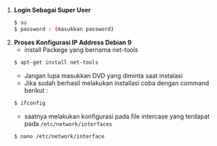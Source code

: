 1. **Login Sebagai Super User**
   ```bash
   $ su
   $ password : (masukkan password)
   ```
2. **Proses Konfigurasi IP Address Debian 9**
   - install Packege yang bernama net-tools
   ```bash
   $ apt-get install net-tools
   ```
   - Jangan lupa masukkan DVD yang diminta saat instalasi
   - Jika sudah berhasil melakukan installasi coba dengan command berikut :
   ```bash
   $ ifconfig
   ```
   - saatnya melakukan konfigurasi pada file intercase yang terdapat pada ```/etc/network/interfaces```
   ```bash
   $ nano /etc/network/interface
   ```

